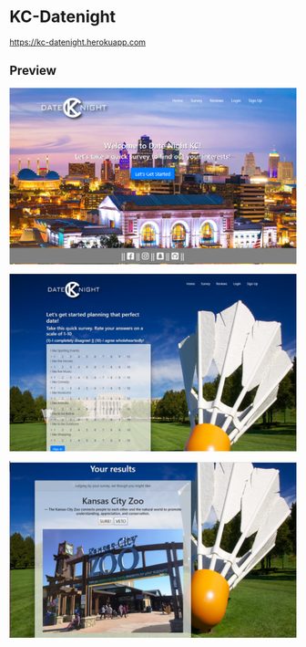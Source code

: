 # KC-Datenight
https://kc-datenight.herokuapp.com

## Preview
[![Landing Page](LandingPage.png)](https://kc-datenight.herokuapp.com/)

[![Survey Page](SurveyPage.png)](https://kc-datenight.herokuapp.com/survey)

[![Results Page](ResultsPage.png)](https://kc-datenight.herokuapp.com/survey)

